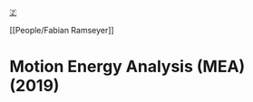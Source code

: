 [🇿](zotero://select/library/items/LHIVLL8V)

[[People/Fabian Ramseyer]] 
# Motion Energy Analysis (MEA) (2019)

